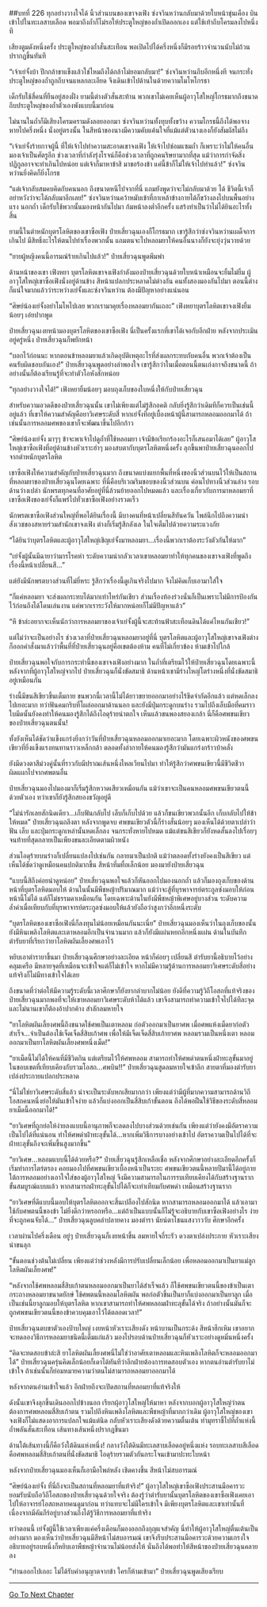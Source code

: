 ##บทที่ 226 ทุกอย่างวางใจได้
นิ้วส่วนบนของเขาจงเฟิง ซ่งจวินหว่านกลับมาด้วยใบหน้าขุ่นเคือง บินเข้าไปในทะเลสาบเลือด พอมาถึงถ้ำก็ไม่รอให้ประตูใหญ่ของถ้ำเปิดออกเอง แต่ใช้เท้าถีบโครมลงไปหนึ่งที

เสียงตูมดังหนึ่งครั้ง ประตูใหญ่ของถ้ำสั่นสะเทือน พอเปิดไปได้ครึ่งหนึ่งก็มีรอยร้าวจำนวนนับไม่ถ้วนปรากฏขึ้นทันที

“เจ้าเย่จั้งบ้า ปีกกล้าขาแข็งแล้วใช่ไหมถึงได้กล้าไม่ยอมกลับมา!” ซ่งจวินหว่านถีบอีกหนึ่งที จนกระทั่งประตูใหญ่ของถ้ำถูกถีบจนแหลกละเอียด จึงเดินเข้าไปด้านในด้วยความโมโหโกรธา

เด็กรับใช้สี่คนที่ยืนอยู่สองฝั่ง ยามนี้ต่างตัวสั่นสะท้าน พวกเขาไม่เคยเห็นผู้อาวุโสใหญ่โกรธมากถึงขนาดถีบประตูใหญ่ของถ้ำตัวเองพังแบบนี้มาก่อน

ไม่นานในถ้ำก็มีเสียงโครมครามดังลอยออกมา ซ่งจวินหว่านทั้งทุบทั้งขว้าง ความโกรธนี้ถึงได้พอจางหายไปครึ่งหนึ่ง นั่งอยู่ตรงนั้น ในสีหน้าของนางมีความคับแค้นใจที่แม้แต่ตัวนางเองก็ยังสัมผัสไม่ถึง

“เจ้าเย่จั้งร้ายกาจผู้นี้ ที่ให้เจ้าไปทำความสะอาดเขาจงเฟิง ให้เจ้าไปซ่อมแซมถ้ำ ก็เพราะว่าไม่ให้คนอื่นมองเจ้าเป็นศัตรูอีก ช่วงเวลาที่กำลังรุ่งโรจน์ก็คือช่วงเวลาที่ถูกคนริษยามากที่สุด แม้ว่าการกำจัดสิ่งปฏิกูลอาจจะทำเกินไปหน่อย แต่เจ้าก็มาหาข้าสิ มาขอร้องข้า แค่นี้ข้าก็ไม่ให้เจ้าไปทำแล้ว!” ซ่งจวินหว่านยิ่งคิดก็ยิ่งโกรธ

“แต่เจ้ากลับสมคบคิดกับคนนอก ถึงขนาดหนีไปจากที่นี่ แถมยังพูดว่าจะไม่กลับมาด้วย ได้ ชีวิตนี้เจ้าก็อย่าหวังว่าจะได้กลับมาอีกเลย!” ซ่งจวินหว่านคว้าหมับเข้าที่กาเหล้าข้างกายได้ก็ขว้างลงไปบนพื้นอย่างแรง
นอกถ้ำ เด็กรับใช้พวกนั้นมองหน้ากันไปมา ก้มหน้าลงต่ำอีกครั้ง แสร้งทำเป็นว่าไม่ได้ยินอะไรทั้งสิ้น

ยามนี้ในตำหนักบุตรโลหิตของเขาซือเฟิง ป๋ายเสี่ยวฉุนเองก็โกรธมาก เขารู้สึกว่าซ่งจวินหว่านเผด็จการเกินไป มีสิทธิ์อะไรให้ตนไปทำเรื่องพวกนั้น แถมตนจะไปหลอมยาให้คนอื่นนางก็ยังจะยุ่งวุ่นวายด้วย

“ยายผู้หญิงคนนี้อารมณ์ร้ายเกินไปแล้ว!” ป๋ายเสี่ยวฉุนพูดพึมพำ

ด้านหน้าของเขา เฟิงหยา บุตรโลหิตเขาจงเฟิงกำลังมองป๋ายเสี่ยวฉุนด้วยใบหน้าเหมือนจะยิ้มไม่ยิ้ม ผู้อาวุโสใหญ่เขาซือเฟิงนั่งอยู่ด้านข้าง สีหน้าแปลกประหลาดไม่ต่างกัน คนทั้งสองมองกันไปมา ตอนนี้ต่างก็แน่ใจมากแล้วว่าระหว่างเย่จั้งและซ่งจวินหว่าน ต้องมีปัญหาอย่างแน่นอน

“ศิษย์น้องเย่จั้งอย่าโมโหไปเลย พวกเรามาคุยเรื่องหลอมยากันเถอะ” เฟิงหยาบุตรโลหิตเขาจงเฟิงยิ้มน้อยๆ เอ่ยปากพูด

ป๋ายเสี่ยวฉุนเงยหน้ามองบุตรโลหิตของเขาซือเฟิง นี่เป็นครั้งแรกที่เขาได้เจอกับอีกฝ่าย หลังจากประเมินอยู่ครู่หนึ่ง ป๋ายเสี่ยวฉุนก็พยักหน้า

“บอกไว้ก่อนนะ หากตอนข้าหลอมยาแล้วเกิดอุบัติเหตุอะไรที่ส่งผลกระทบกับคนอื่น พวกเจ้าต้องเป็นคนรับผิดชอบกันเอง!” ป๋ายเสี่ยวฉุนพูดอย่างลำพองใจ เขารู้สึกว่าในเมื่อตอนนี้ตนเก่งกาจถึงขนาดนี้ ถ้าอย่างนั้นก็ต้องเรียนรู้ที่จะทำตัวโอหังสักหน่อย

“ทุกอย่างวางใจได้!” เฟิงหยายิ้มน้อยๆ มอบถุงเก็บของใบหนึ่งให้กับป๋ายเสี่ยวฉุน

สำหรับความอวดดีของป๋ายเสี่ยวฉุนนั้น เขาไม่เพียงแต่ไม่รู้สึกอคติ กลับยิ่งรู้สึกว่าเดิมทีก็ควรเป็นเช่นนี้อยู่แล้ว ที่เขาให้ความสำคัญคือยาวิเศษระดับสี่ หากเย่จั้งที่อยู่เบื้องหน้าผู้นี้สามารถหลอมออกมาได้ ถ้าเช่นนั้นการหลอมศพของเขาก็จะพัฒนาขึ้นไปอีกก้าว

“ศิษย์น้องเย่จั้ง มาๆๆ ข้าจะพาเจ้าไปดูถ้ำที่ใช้หลอมยา เจ้ามีข้อเรียกร้องอะไรก็เสนอมาได้เลย” ผู้อาวุโสใหญ่เขาซือเฟิงที่อยู่ด้านข้างหัวเราะฮ่าๆ มองสบตากับบุตรโลหิตหนึ่งครั้ง ลุกขึ้นพาป๋ายเสี่ยวฉุนออกไปจากตำหนักบุตรโลหิต

เขาซือเฟิงให้ความสำคัญกับป๋ายเสี่ยวฉุนมาก ถึงขนาดแบ่งแยกพื้นที่หนึ่งของนิ้วส่วนบนไว้ให้เป็นสถานที่หลอมยาของป๋ายเสี่ยวฉุนโดยเฉพาะ ที่นี่คือบริเวณริมขอบของนิ้วส่วนบน ค่อนไปทางนิ้วส่วนล่าง รอบด้านว่างเปล่า นักพรตทุกคนที่อาศัยอยู่ที่นี่ล้วนย้ายออกไปหมดแล้ว และเรื่องเกี่ยวกับการมาหลอมยาที่เขาซือเฟิงของเย่จั้งก็แพร่ไปทั่วเขาซือเฟิงอย่างรวดเร็ว

นักพรตเขาซือเฟิงส่วนใหญ่ที่พอได้ยินเรื่องนี้ มีบางคนที่หน้าเปลี่ยนสีทันควัน ไพล่นึกไปถึงความน่าสังเวชของสหายร่วมสำนักเขาจงเฟิง ต่างก็เริ่มรู้สึกลังเล ในใจเต็มไปด้วยความระแวงภัย

“ได้ยินว่าบุตรโลหิตและผู้อาวุโสใหญ่เชิญเย่จั้งมาหลอมยา...เรื่องนี้พวกเราต้องระวังตัวกันให้มาก”

“เย่จั้งผู้นั้นมีฉายาว่ามารโรคห่า ระดับความน่ากลัวเวลาเขาหลอมยาทำให้ทุกคนของเขาจงเฟิงที่พูดถึงเรื่องนี้หน้าเปลี่ยนสี...”

แต่ยังมีนักพรตบางส่วนที่ไม่ยี่หระ รู้สึกว่าเรื่องนี้ดูเกินจริงไปมาก จึงไม่คิดเก็บเอามาใส่ใจ

“ก็แค่หลอมยา จะส่งผลกระทบได้มากเท่าไหร่กันเชียว ส่วนเรื่องท้องร่วงนั่นก็เป็นเพราะไม่มีการป้องกันไว้ก่อนถึงได้โดนเล่นงาน แค่พวกเราระวังให้มากหน่อยก็ไม่มีปัญหาแล้ว”

“หึ ข้าล่ะอยากจะเห็นนักว่าการหลอมยาของเจ้าเย่จั้งผู้นี้จะสะท้านฟ้าสะเทือนดินได้แค่ไหนกันเชียว!”

แต่ไม่ว่าจะเป็นอย่างไร ช่วงเวลาที่ป๋ายเสี่ยวฉุนหลอมยาอยู่ที่นี่ บุตรโลหิตและผู้อาวุโสใหญ่เขาจงเฟิงต่างก็ออกคำสั่งมาแล้วว่าพื้นที่ที่ป๋ายเสี่ยวฉุนอยู่คือเขตต้องห้าม คนที่ไม่เกี่ยวข้อง ห้ามเข้าไปใกล้

ป๋ายเสี่ยวฉุนพอใจกับการกระทำนี้ของเขาจงเฟิงอย่างมาก ในถ้ำที่เตรียมไว้ให้ป๋ายเสี่ยวฉุนโดยเฉพาะนี้ หลังจากที่ผู้อาวุโสใหญ่จากไป ป๋ายเสี่ยวฉุนก็นั่งขัดสมาธิ ด้านหน้าเขามีร่างใหญ่โตร่างหนึ่งที่นั่งขัดสมาธิอยู่เหมือนกัน

ร่างนี้มีขนสีเขียวขึ้นเต็มกาย ขนพวกนี้เวลานี้ไม่ได้ยาวขยายออกมาอย่างไร้ขีดจำกัดอีกแล้ว แต่หดเล็กลงไปเยอะมาก ทว่าฟันคมกริบที่โผล่ออกมาด้านนอก และยังมีปุ่มกระดูกบนร่าง รวมไปถึงเล็บมือที่คมราวใบมีดนั้นยังคงทำให้คนมองรู้สึกได้ถึงไอดุร้ายน่าตกใจ เห็นแล้วขนพองสยองเกล้า นี่ก็คือศพขนเขียวของป๋ายเสี่ยวฉุนตนนั้น!

ทั้งยังเห็นได้ชัดว่าแข็งแกร่งยิ่งกว่าวันที่ป๋ายเสี่ยวฉุนหลอมออกมาเยอะมาก โดยเฉพาะผิวหนังของศพขนเขียวที่ยิ่งแข็งแรงทนทานราวเหล็กกล้า ตลอดทั้งลำกายให้คนมองรู้สึกว่ามันแกร่งกร้าวบ้าคลั่ง

ยังมีดวงตาสีม่วงคู่นั้นที่ราวกับมีปราณเส้นหนึ่งไหลเวียนไปมา ทำให้รู้สึกว่าศพขนเขียวนี้มีชีวิตชีวาผิดแผกไปจากศพตนอื่น

ป๋ายเสี่ยวฉุนมองไปมองมาก็เริ่มรู้สึกหวาดเสียวเหมือนกัน แม้ว่าเขาจะเป็นคนหลอมศพขนเขียวตนนี้ด้วยตัวเอง ทว่าเขาก็ยังรู้สึกสยองขวัญอยู่ดี

“ไม่น่ารักเลยสักนิดเดียว...เก็บฟันกลับไป เล็บก็เก็บไปด้วย แล้วก็ขนเขียวพวกนั้นอีก เก็บกลับไปให้ข้าให้หมด” ป๋ายเสี่ยวฉุนถลึงตา หลังจากพูดจบ ศพขนเขียวตัวนี้ก็ร่างสั่นน้อยๆ มองเห็นได้ด้วยตาเปล่าว่าฟัน เล็บ และปุ่มกระดูกเหล่านั้นหดเล็กลง จนกระทั่งหายไปหมด แม้แต่ขนสีเขียวก็ยังหดสั้นลงไปเรื่อยๆ จนท้ายที่สุดกลายเป็นเพียงขนละเอียดตามผิวหนัง

ส่วนไอดุร้ายบนร่างก็เปลี่ยนแปลงไปเช่นกัน กลายมาเป็นปกติ แม้ว่าตลอดทั้งร่างยังคงเป็นสีเขียว แต่เห็นได้ชัดว่าดูเหมือนคนปกติมากขึ้น สีหน้าทึ่มทื่อเล็กน้อย มองมายังป๋ายเสี่ยวฉุน

“แบบนี้สิถึงค่อยน่าดูหน่อย” ป๋ายเสี่ยวฉุนพอใจแล้วก็หันออกไปมองนอกถ้ำ แล้วก็มองถุงเก็บของด้านหน้าที่บุตรโลหิตมอบให้ ด้านในนั้นมีพืชหญ้าปริมาณมาก แม้ว่าจะสู้ที่บุรพาจารย์ตระกูลซ่งมอบให้ก่อนหน้านี้ไม่ได้ แต่ก็ไม่ธรรมดาเหมือนกัน โดยเฉพาะด้านในยังมีพืชหญ้าพิเศษอยู่บางส่วน ระดับความล้ำค่าเมื่อเทียบกับที่บุรพาจารย์ตระกูลซ่งมอบให้แล้วยังถือว่าสูงกว่าอีกหนึ่งระดับ

“บุตรโลหิตของเขาซือเฟิงนี่ก็ลงทุนไม่น้อยเหมือนกันนะเนี่ย” ป๋ายเสี่ยวฉุนมองเห็นว่าในถุงเก็บของนั้นยังมีหินเพลิงโลหิตและเตาหลอมอีกเป็นจำนวนมาก แล้วก็ยังมีแผ่นหยกอีกหนึ่งแผ่น ด้านในบันทึกตำรับยาที่เรียกว่ายาโลหิตผันเลี้ยงศพเอาไว้

หยิบเอาตำรายาขึ้นมา ป๋ายเสี่ยวฉุนศึกษาอย่างละเอียด หน้าก็ค่อยๆ เปลี่ยนสี ตำรับยานี้อธิบายไว้อย่างคลุมเครือ มีหลายจุดที่เหมือนจะเข้าใจแต่ก็ไม่เข้าใจ หากไม่มีความรู้ด้านการหลอมยาวิเศษระดับสี่อย่างแท้จริงก็ไม่มีทางเข้าใจได้เลย

ถึงขนาดที่ว่าต่อให้มีความรู้ระดับนี้เวลาศึกษาก็ยังยากลำบากไม่น้อย ยังดีที่ความรู้วิถีโอสถที่แท้จริงของป๋ายเสี่ยวฉุนมากพอที่จะให้เขาหลอมยาวิเศษระดับห้าได้แล้ว เขาจึงสามารถทำความเข้าใจไปได้ทีละจุด และไม่นานเขาก็ต้องอ้าปากค้าง สำลักลมหายใจ

“ยาโลหิตผันเลี้ยงศพนี้ถึงขนาดใช้ศพเป็นเตาหลอม ก่อตัวออกมาเป็นยาศพ เมื่อศพแห้งเม็ดยาก่อตัวสำเร็จ...จำเป็นต้องใช้เจ็ดเจ็ดสี่สิบเก้าศพ เพื่อให้มีเจ็ดเจ็ดสี่สิบเก้ายาศพ หลอมรวมเป็นหนึ่งเตา หลอมออกมาเป็นยาโลหิตผันเลี้ยงศพหนึ่งเม็ด!”

“ยาเม็ดนี้ไม่ได้ให้คนที่มีชีวิตกิน แต่เตรียมไว้ให้ศพหลอม สามารถทำให้ศพดำตนหนึ่งฝ่าทะลุขั้นมาอยู่ในขอบเขตที่เทียบเคียงกับรวมโอสถ...ศพบิน!!” ป๋ายเสี่ยวฉุนสูดลมหายใจเข้าลึก สายตาที่มองตำรับยาเปล่งประกายแปลกประหลาด

“นี่ไม่ใช่ยาวิเศษระดับสี่แล้ว น่าจะเป็นระดับหกเสียมากกว่า เพียงแต่ว่ามีผู้ที่มากความสามารถด้านวิถีโอสถคนหนึ่งย่อให้มันเข้าใจง่าย แล้วก็แบ่งออกเป็นสี่สิบเก้าขั้นตอน ถึงได้พอฝืนใช้วิธีของระดับสี่หลอมยาเม็ดนี้ออกมาได้!”

“ยาวิเศษที่ถูกย่อให้ง่ายลงแบบนี้อานุภาพก็จะลดลงไปบางส่วนด้วยเช่นกัน เพียงแต่ว่ายังคงมีอัตราความเป็นไปได้ที่แน่นอน ทำให้ศพดำฝ่าทะลุขั้นได้...หากเพิ่มวิธีการบางอย่างเข้าไป อัตราความเป็นไปได้ที่จะฝ่าทะลุขั้นถึงจะเพิ่มขึ้นสูงมากขึ้น”

“ยาวิเศษ...หลอมแบบนี้ได้ด้วยหรือ?” ป๋ายเสี่ยวฉุนรู้สึกเหลือเชื่อ หลังจากศึกษาอย่างละเอียดอีกครั้งก็เริ่มทำการไตร่ตรอง คอยมองไปที่ศพขนเขียวเบื้องหน้าเป็นระยะ
ศพขนเขียวตนนี้หลายปีมานี้ได้อยู่ภายใต้การหลอมอย่างเอาใจใส่ของผู้อาวุโสใหญ่ จึงมีความสามารถในการรบเทียบเคียงได้กับสร้างฐานรากขั้นสมบูรณ์แบบแล้ว หากสามารถฝ่าทะลุขั้นไปได้ก็จะเท่าเทียมกับศพดำ เหมือนสร้างฐานราก

“ยาวิเศษที่ดีแบบนี้มอบให้บุตรโลหิตออกจะสิ้นเปลืองไปสักนิด หากสามารถหลอมออกมาได้ แล้วเอามาใช้กับศพตนนี้ของข้า ไม่ยิ่งดีกว่าหรอกหรือ...แต่ถ้าเป็นแบบนั้นก็ไม่รู้จะอธิบายกับเขาซือเฟิงอย่างไร ง่ายที่จะถูกคนจับได้...” ป๋ายเสี่ยวฉุนลูบคลำปลายคาง มองตำรา นัยน์ตาโชนแสงวาววับ ศึกษาอีกครั้ง

เวลาผ่านไปครึ่งเดือน อยู่ๆ ป๋ายเสี่ยวฉุนก็เงยหน้าขึ้น ลมหายใจถี่ระรัว ดวงตาเปล่งประกาย หัวเราะเสียงน่าขนลุก

“ขั้นตอนช่วงต้นไม่เปลี่ยน เพียงแต่ว่าช่วงหลังมีการปรับเปลี่ยนเล็กน้อย เพื่อหลอมออกมาเป็นยาแม่ลูกโลหิตผันเลี้ยงศพ!”

“หลังจากใช้ศพหลอมสี่สิบเก้าตนหลอมออกมาเป็นยาได้สำเร็จแล้ว ก็ใช้ศพขนเขียวตนนี้ของข้าเป็นเตากระถางหลอมยาขนาดยักษ์ ใช้ศพตนนี้หลอมโลหิตผัน พอก่อตัวขึ้นเป็นยาก็แบ่งออกมาเป็นยาลูก เมื่อเป็นเช่นนี้ยาลูกมอบให้บุตรโลหิต หากเขาสามารถทำให้ศพหลอมฝ่าทะลุขั้นได้จริง ถ้าอย่างนั้นมันก็จะถูกศพขนเขียวตนนี้ของข้าควบคุมเอาไว้ได้ตลอดเวลา!”

ป๋ายเสี่ยวฉุนตบขาตัวเองป้าบใหญ่ เงยหน้าหัวเราะเสียงดัง หน้าบานเป็นกระด้ง สีหน้าฮึกเหิม เขาอยากจะทดลองวิธีการหลอมยาชนิดนี้เต็มแก่แล้ว มองไปรอบด้านป๋ายเสี่ยวฉุนก็หัวเราะอย่างดูหมิ่นหนึ่งครั้ง

“คิดจะทดสอบข้าล่ะสิ ยาโลหิตผันเลี้ยงศพนี่ไม่ใช่ว่าอาศัยเตาหลอมและหินเพลิงโลหิตก็จะหลอมออกมาได้” ป๋ายเสี่ยวฉุนครุ่นคิดเล็กน้อยก็เดาได้ทันทีว่าอีกฝ่ายต้องการทดสอบตัวเอง หากตนอ่านตำรับยาไม่เข้าใจ ถ้าเช่นนั้นก็ย่อมหมายความว่าตนไม่สามารถหลอมยาออกมาได้

หลังจากตนอ่านเข้าใจแล้ว อีกฝ่ายถึงจะเปิดสถานที่หลอมยาที่แท้จริงให้

ดังนั้นเขาจึงลุกขึ้นเดินออกไปข้างนอก เรียกผุ้อาวุโสใหญ่ให้มาหา หลังจากบอกผู้อาวุโสใหญ่ว่าตนต้องการศพหลอมสี่สิบเก้าตน รวมไปถึงหินเพลิงโลหิตและพืชหญ้าที่มากกว่าเดิม ผู้อาวุโสใหญ่ของเขาจงเฟิงก็ไม่แสดงอาการแปลกใจแม้แต่นิด กลับหัวเราะเสียงดังด้วยความตื่นเต้น ทำมุทราชี้ไปที่ถ้ำแห่งนี้ ถ้ำพลันสั่นสะเทือน เส้นทางเส้นหนึ่งปรากฏขึ้นมา

ด้านใต้เส้นทางนี้ก็คือวังใต้ดินแห่งหนึ่ง!
กลางวังใต้ดินมีทะเลสาบเลือดอยู่หนึ่งแห่ง รอบทะเลสาบสีเลือดคือศพหลอมสี่สิบเก้าตนที่นั่งขัดสมาธิ ไอดุร้ายรวมตัวกันกระโจนเข้ามาปะทะใบหน้า

หลังจากป๋ายเสี่ยวฉุนมองเห็นก็เอามือไพล่หลัง เชิดคางขึ้น สีหน้าไม่สบอารมณ์

“ศิษย์น้องเย่จั้ง ที่นี่ถึงจะเป็นสถานที่หลอมยาที่แท้จริง!” ผู้อาวุโสใหญ่เขาซือเฟิงประสานมือคารวะ ยอมรับนับถือวิถีโอสถของป๋ายเสี่ยวฉุนด้วยใจจริง ต้องรู้ว่าตำรับยานั้นบุตรโลหิตของเขาซือเฟิงเคยเอาไปให้อาจารย์โอสถหลายคนดูมาก่อน ทว่าแทบจะไม่มีใครเข้าใจ มีเพียงบุตรโลหิตและเขาเท่านั้นที่เนื่องจากมีคัมภีร์อยู่บางส่วนถึงได้รู้วิธีการหลอมยาที่แท้จริง

ทว่าตอนนี้ เย่จั้งผู้นี้ใช้เวลาเพียงแค่ครึ่งเดือนก็มองออกถึงกุญแจสำคัญ นี่ทำให้ผู้อาวุโสใหญ่ตื่นเต้นเป็นอย่างมาก มองเห็นว่าป๋ายเสี่ยวฉุนมีสีหน้าไม่สบอารมณ์ เขาจึงรีบประสานมือคารวะด้วยความเกรงใจ อธิบายอยู่รอบหนึ่งก็หยิบเอาพืชหญ้าจำนวนไม่น้อยส่งให้ นั่นถึงได้พอทำให้สีหน้าของป๋ายเสี่ยวฉุนคลายลง

“ท่านออกไปเถอะ ไม่ได้รับคำอนุญาตจากข้า ใครก็ห้ามเข้ามา” ป๋ายเสี่ยวฉุนพูดเสียงเรียบ


------


[Go To Next Chapter]( ./44.md)